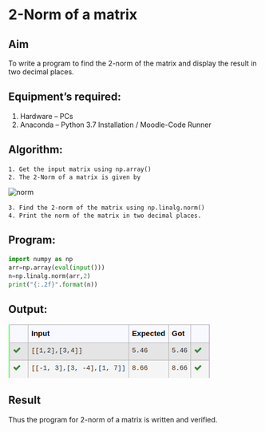 # 2-Norm of a matrix
## Aim
To write a program to find the 2-norm of the matrix and display the result in two decimal places.
## Equipment’s required:
1.	Hardware – PCs
2.	Anaconda – Python 3.7 Installation / Moodle-Code Runner
## Algorithm:
	1. Get the input matrix using np.array()
	2. The 2-Norm of a matrix is given by 
![norm](./normeqn1.jpg)
    
    3. Find the 2-norm of the matrix using np.linalg.norm()
	4. Print the norm of the matrix in two decimal places.
## Program:
```python
import numpy as np
arr=np.array(eval(input()))
n=np.linalg.norm(arr,2)
print("{:.2f}".format(n))
```
## Output:
![output](/Screenshot%20from%202022-10-06%2011-13-05.png)

## Result
Thus the program for 2-norm of a matrix is written and verified.
